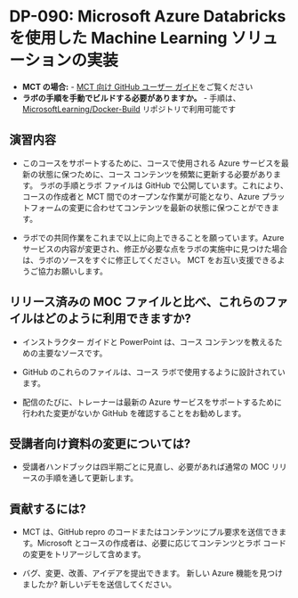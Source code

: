 # DP-090: Microsoft Azure Databricks を使用した Machine Learning ソリューションの実装

- **MCT の場合:** - [MCT 向け GitHub ユーザー ガイド](https://microsoftlearning.github.io/MCT-User-Guide/)をご覧ください
- **ラボの手順を手動でビルドする必要がありますか。** - 手順は、[MicrosoftLearning/Docker-Build](https://github.com/MicrosoftLearning/Docker-Build) リポジトリで利用可能です

## 演習内容

- このコースをサポートするために、コースで使用される Azure サービスを最新の状態に保つために、コース コンテンツを頻繁に更新する必要があります。  ラボの手順とラボ ファイルは GitHub で公開しています。これにより、コースの作成者と MCT 間でのオープンな作業が可能となり、Azure プラットフォームの変更に合わせてコンテンツを最新の状態に保つことができます。

- ラボでの共同作業をこれまで以上に向上できることを願っています。Azure サービスの内容が変更され、修正が必要な点をラボの実施中に見つけた場合は、ラボのソースをすぐに修正してください。  MCT をお互い支援できるようご協力お願いします。

## リリース済みの MOC ファイルと比べ、これらのファイルはどのように利用できますか?

- インストラクター ガイドと PowerPoint は、コース コンテンツを教えるための主要なソースです。

- GitHub のこれらのファイルは、コース ラボで使用するように設計されています。

- 配信のたびに、トレーナーは最新の Azure サービスをサポートするために行われた変更がないか GitHub を確認することをお勧めします。

## 受講者向け資料の変更については?

- 受講者ハンドブックは四半期ごとに見直し、必要があれば通常の MOC リリースの手順を通して更新します。

## 貢献するには?

- MCT は、GitHub repro のコードまたはコンテンツにプル要求を送信できます。Microsoft とコースの作成者は、必要に応じてコンテンツとラボ コードの変更をトリアージして含めます。

- バグ、変更、改善、アイデアを提出できます。  新しい Azure 機能を見つけましたか?  新しいデモを送信してください。
